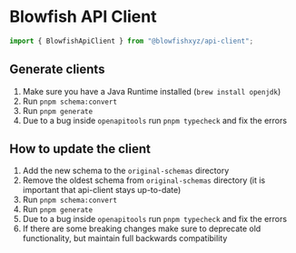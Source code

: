 # Blowfish API Client

```ts
import { BlowfishApiClient } from "@blowfishxyz/api-client";
```

## Generate clients

1. Make sure you have a Java Runtime installed (`brew install openjdk`)
1. Run `pnpm schema:convert`
1. Run `pnpm generate`
1. Due to a bug inside `openapitools` run `pnpm typecheck` and fix the errors

## How to update the client

1. Add the new schema to the `original-schemas` directory
1. Remove the oldest schema from `original-schemas` directory (it is important that api-client stays up-to-date)
1. Run `pnpm schema:convert`
1. Run `pnpm generate`
1. Due to a bug inside `openapitools` run `pnpm typecheck` and fix the errors
1. If there are some breaking changes make sure to deprecate old functionality, but maintain full backwards compatibility
